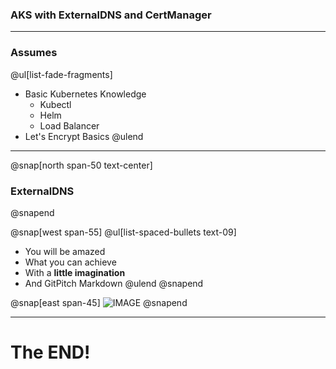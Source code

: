 ### AKS with ExternalDNS and CertManager

---

### Assumes

@ul[list-fade-fragments]
- Basic Kubernetes Knowledge
    - Kubectl
    - Helm
    - Load Balancer
- Let's Encrypt Basics
@ulend

---
@snap[north span-50 text-center]
### ExternalDNS
@snapend

@snap[west span-55]
@ul[list-spaced-bullets text-09]
- You will be amazed
- What you can achieve
- With a **little imagination**
- And GitPitch Markdown
@ulend
@snapend

@snap[east span-45]
![IMAGE](assets/img/external-dns.png)
@snapend

---

# The END!

